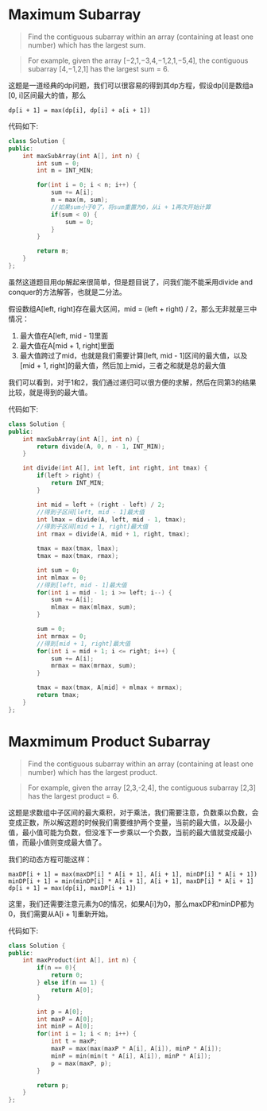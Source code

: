 # Maximum Subarray

> Find the contiguous subarray within an array (containing at least one number) which has the largest sum.

> For example, given the array [−2,1,−3,4,−1,2,1,−5,4],
the contiguous subarray [4,−1,2,1] has the largest sum = 6.

这题是一道经典的dp问题，我们可以很容易的得到其dp方程，假设dp[i]是数组a [0, i]区间最大的值，那么

`dp[i + 1] = max(dp[i], dp[i] + a[i + 1])`

代码如下:

```c++
class Solution {
public:
    int maxSubArray(int A[], int n) {
        int sum = 0;
        int m = INT_MIN;

        for(int i = 0; i < n; i++) {
            sum += A[i];
            m = max(m, sum);
            //如果sum小于0了，将sum重置为0，从i + 1再次开始计算
            if(sum < 0) {
                sum = 0;
            }
        }

        return m;
    }
};
```

虽然这道题目用dp解起来很简单，但是题目说了，问我们能不能采用divide and conquer的方法解答，也就是二分法。

假设数组A[left, right]存在最大区间，mid = (left + right) / 2，那么无非就是三中情况：

1. 最大值在A[left, mid - 1]里面
2. 最大值在A[mid + 1, right]里面
3. 最大值跨过了mid，也就是我们需要计算[left, mid - 1]区间的最大值，以及[mid + 1, right]的最大值，然后加上mid，三者之和就是总的最大值

我们可以看到，对于1和2，我们通过递归可以很方便的求解，然后在同第3的结果比较，就是得到的最大值。

代码如下:

```c++
class Solution {
public:
    int maxSubArray(int A[], int n) {
        return divide(A, 0, n - 1, INT_MIN);
    }

    int divide(int A[], int left, int right, int tmax) {
        if(left > right) {
            return INT_MIN;
        }

        int mid = left + (right - left) / 2;
        //得到子区间[left, mid - 1]最大值
        int lmax = divide(A, left, mid - 1, tmax);
        //得到子区间[mid + 1, right]最大值
        int rmax = divide(A, mid + 1, right, tmax);

        tmax = max(tmax, lmax);
        tmax = max(tmax, rmax);

        int sum = 0;
        int mlmax = 0;
        //得到[left, mid - 1]最大值
        for(int i = mid - 1; i >= left; i--) {
            sum += A[i];
            mlmax = max(mlmax, sum);
        }

        sum = 0;
        int mrmax = 0;
        //得到[mid + 1, right]最大值
        for(int i = mid + 1; i <= right; i++) {
            sum += A[i];
            mrmax = max(mrmax, sum);
        }

        tmax = max(tmax, A[mid] + mlmax + mrmax);
        return tmax;
    }
};
```

# Maxmimum Product Subarray

> Find the contiguous subarray within an array (containing at least one number) which has the largest product.

> For example, given the array [2,3,-2,4],
the contiguous subarray [2,3] has the largest product = 6.

这题是求数组中子区间的最大乘积，对于乘法，我们需要注意，负数乘以负数，会变成正数，所以解这题的时候我们需要维护两个变量，当前的最大值，以及最小值，最小值可能为负数，但没准下一步乘以一个负数，当前的最大值就变成最小值，而最小值则变成最大值了。

我们的动态方程可能这样：

```
maxDP[i + 1] = max(maxDP[i] * A[i + 1], A[i + 1], minDP[i] * A[i + 1])
minDP[i + 1] = min(minDP[i] * A[i + 1], A[i + 1], maxDP[i] * A[i + 1]
dp[i + 1] = max(dp[i], maxDP[i + 1])
```

这里，我们还需要注意元素为0的情况，如果A[i]为0，那么maxDP和minDP都为0，我们需要从A[i + 1]重新开始。

代码如下:

```c++
class Solution {
public:
    int maxProduct(int A[], int n) {
        if(n == 0){
            return 0;
        } else if(n == 1) {
            return A[0];
        }

        int p = A[0];
        int maxP = A[0];
        int minP = A[0];
        for(int i = 1; i < n; i++) {
            int t = maxP;
            maxP = max(max(maxP * A[i], A[i]), minP * A[i]);
            minP = min(min(t * A[i], A[i]), minP * A[i]);
            p = max(maxP, p);
        }

        return p;
    }
};
```
